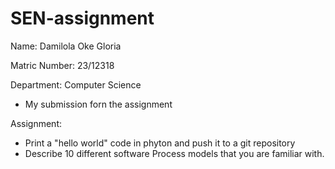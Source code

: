 # SEN-assignment

Name: Damilola Oke Gloria

Matric Number: 23/12318

Department: Computer Science

- My submission forn the assignment

Assignment:
  - Print a "hello world" code in phyton and push it to a git repository
  - Describe 10 different software Process models that you are familiar with.
